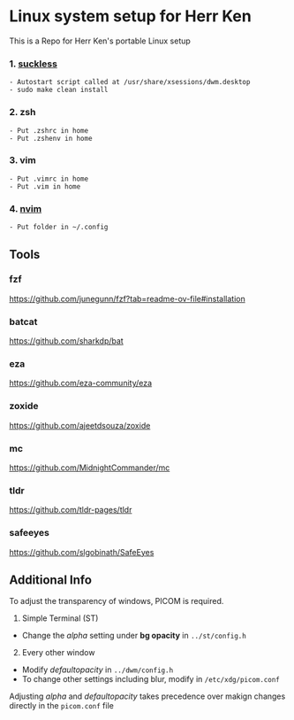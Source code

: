 # Linux system setup for Herr Ken

This is a Repo for Herr Ken's portable Linux setup 


### 1. [suckless](https://suckless.org)
	- Autostart script called at /usr/share/xsessions/dwm.desktop
	- sudo make clean install

### 2. zsh
	- Put .zshrc in home
	- Put .zshenv in home
### 3. vim
	- Put .vimrc in home
	- Put .vim in home
### 4. [nvim](https://github.com/neovim/neovim/blob/master/INSTALL.md)
	- Put folder in ~/.config

## Tools 

### fzf
https://github.com/junegunn/fzf?tab=readme-ov-file#installation

### batcat
https://github.com/sharkdp/bat

### eza
https://github.com/eza-community/eza

### zoxide
https://github.com/ajeetdsouza/zoxide

### mc
https://github.com/MidnightCommander/mc

### tldr
https://github.com/tldr-pages/tldr

### safeeyes
https://github.com/slgobinath/SafeEyes

## Additional Info
To adjust the transparency of windows, PICOM is required. 
1. Simple Terminal (ST)
- Change the _alpha_ setting under **bg opacity** in `../st/config.h`

2. Every other window
- Modify _defaultopacity_ in `../dwm/config.h`
- To change other settings including blur, modify in `/etc/xdg/picom.conf`

Adjusting _alpha_ and _defaultopacity_ takes precedence over makign changes directly in the `picom.conf` file

